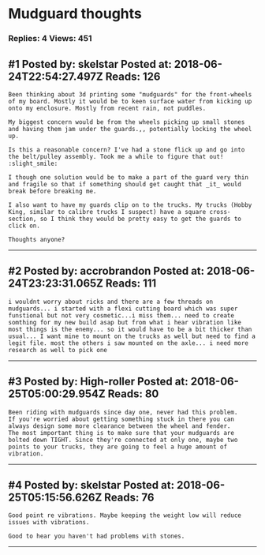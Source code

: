 # Mudguard thoughts

### Replies: 4 Views: 451

## \#1 Posted by: skelstar Posted at: 2018-06-24T22:54:27.497Z Reads: 126

```
Been thinking about 3d printing some "mudguards" for the front-wheels of my board. Mostly it would be to keen surface water from kicking up onto my enclosure. Mostly from recent rain, not puddles.

My biggest concern would be from the wheels picking up small stones and having them jam under the guards.,, potentially locking the wheel up.

Is this a reasonable concern? I've had a stone flick up and go into the belt/pulley assembly. Took me a while to figure that out! :slight_smile:

I though one solution would be to make a part of the guard very thin and fragile so that if something should get caught that _it_ would break before breaking me.

I also want to have my guards clip on to the trucks. My trucks (Hobby King, similar to calibre trucks I suspect) have a square cross-section, so I think they would be pretty easy to get the guards to click on.

Thoughts anyone?
```

---
## \#2 Posted by: accrobrandon Posted at: 2018-06-24T23:23:31.065Z Reads: 111

```
i wouldnt worry about ricks and there are a few threads on mudguards... i started with a flexi cutting board which was super funstional but not very cosmetic...i miss them... need to create somthing for my new build asap but from what i hear vibration like most things is the enemy... so it would have to be a bit thicker than usual... I want mine to mount on the trucks as well but need to find a legit file. most the others i saw mounted on the axle... i need more research as well to pick one
```

---
## \#3 Posted by: High-roller Posted at: 2018-06-25T05:00:29.954Z Reads: 80

```
Been riding with mudguards since day one, never had this problem.
If you're worried about getting something stuck in there you can always design some more clearance between the wheel and fender. 
The most important thing is to make sure that your mudguards are bolted down TIGHT. Since they're connected at only one, maybe two points to your trucks, they are going to feel a huge amount of vibration.
```

---
## \#4 Posted by: skelstar Posted at: 2018-06-25T05:15:56.626Z Reads: 76

```
Good point re vibrations. Maybe keeping the weight low will reduce issues with vibrations.

Good to hear you haven't had problems with stones.
```

---
